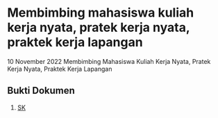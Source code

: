 # Membimbing mahasiswa kuliah kerja nyata, pratek kerja nyata, praktek kerja lapangan
10 November 2022
Membimbing Mahasiswa Kuliah Kerja Nyata, Pratek Kerja Nyata, Praktek Kerja Lapangan


## Bukti Dokumen
1. [SK](i1.pdf)